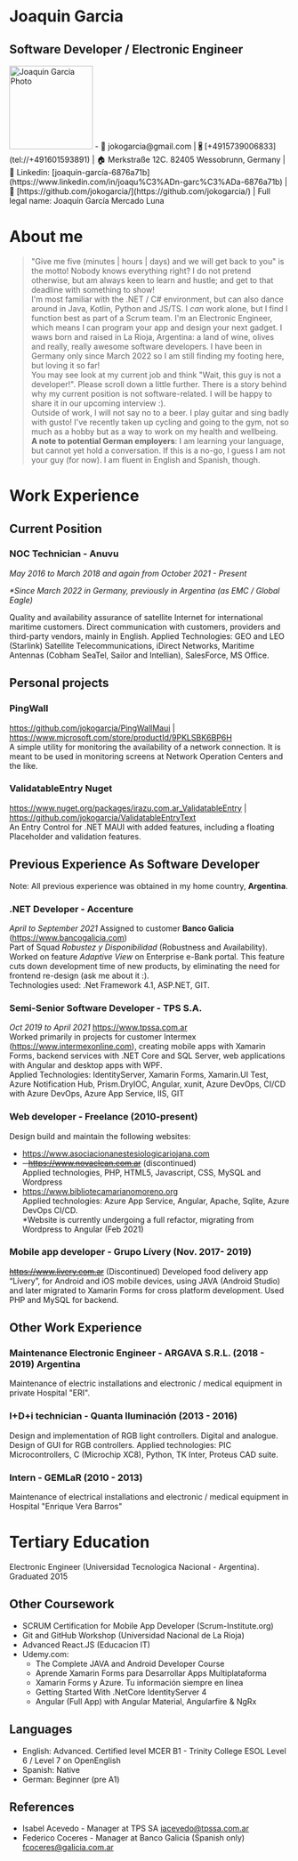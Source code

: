 # Joaquin Garcia

## Software Developer / Electronic Engineer
<img src="https://irazu.com.ar/images/perfil1.jpeg" alt="Joaquin Garcia Photo" style="width:150px"/>
- 📧 jokogarcia@gmail.com | 🖁 [+4915739006833](tel://+491601593891) | 🏠 Merkstraße 12C. 82405 Wessobrunn, Germany | 🔗 Linkedin: [joaquín-garcía-6876a71b](https://www.linkedin.com/in/joaqu%C3%ADn-garc%C3%ADa-6876a71b) | 🔗 [https://github.com/jokogarcia/](https://github.com/jokogarcia/) | Full legal name: Joaquín García Mercado Luna
 
</div>


# About me

> "Give me five (minutes | hours | days) and we will get back to you" is the motto! Nobody knows everything right? I do not pretend otherwise, but am always keen to learn and hustle; and get to that deadline with something to show!  
> I'm most familiar with the .NET / C# environment, but can also dance around in Java, Kotlin, Python and JS/TS. I _can_ work alone, but I find I function best as part of a Scrum team. I'm an Electronic Engineer, which means I can program your app and design your next gadget.
> I waws born and raised in La Rioja, Argentina: a land of wine, olives and really, really awesome software developers. I have been in Germany only since March 2022 so I am still finding my footing here, but loving it so far!  
> You may see look at my current job and think "Wait, this guy is not a developer!". Please scroll down a little further. There is a story behind why my current position is not software-related. I will be happy to share it in our upcoming interview :).  
> Outside of work, I will not say no to a beer. I play guitar and sing badly with gusto! I've recently taken up cycling and going to the gym, not so much as a hobby but as a way to work on my health and wellbeing.  
> **A note to potential German employers**: I am learning your language, but cannot yet hold a conversation. If this is a no-go, I guess I am not your guy (for now). I am fluent in English and Spanish, though.

# Work Experience

## Current Position

### NOC Technician - Anuvu

_May 2016 to March 2018 and again from October 2021 - Present_

_\*Since March 2022 in Germany, previously in Argentina (as EMC / Global Eagle)_

Quality and availability assurance of satellite Internet for international maritime customers. Direct communication with customers, providers and third-party vendors, mainly in English.
Applied Technologies: GEO and LEO (Starlink) Satellite Telecommunications, iDirect Networks, Maritime Antennas (Cobham SeaTel, Sailor and Intellian), SalesForce, MS Office.

## Personal projects

### PingWall

https://github.com/jokogarcia/PingWallMaui | https://www.microsoft.com/store/productId/9PKLSBK6BP6H  
A simple utility for monitoring the availability of a network connection. It is meant to be used in monitoring screens at Network Operation Centers and the like.

### ValidatableEntry Nuget
https://www.nuget.org/packages/irazu.com.ar_ValidatableEntry | https://github.com/jokogarcia/ValidatableEntryText  
An Entry Control for .NET MAUI with added features, including a floating Placeholder and validation features.

## Previous Experience As Software Developer
Note: All previous experience was obtained in my home country, **Argentina**.

### .NET Developer - Accenture

_April to September 2021_
Assigned to customer **Banco Galicia** (https://www.bancogalicia.com)  
Part of Squad _Robustez y Disponibilidad_ (Robustness and Availability).  
Worked on feature _Adaptive View_ on Enterprise e-Bank portal. This feature cuts down development time of new products, by eliminating the need for frontend re-design (ask me about it :).  
Technologies used: .Net Framework 4.1, ASP.NET, GIT.  

### Semi-Senior Software Developer - TPS S.A.
_Oct 2019 to April 2021_ https://www.tpssa.com.ar  
Worked primarily in projects for customer Intermex (https://www.intermexonline.com), creating mobile apps with Xamarin Forms, backend services with .NET Core and SQL Server, web applications with Angular and desktop apps with WPF.  
Applied Technologies: IdentityServer, Xamarin Forms, Xamarin.UI Test, Azure Notification Hub, Prism.DryIOC, Angular, xunit, Azure DevOps, CI/CD with Azure DevOps, Azure App Service, IIS, GIT

### Web developer - Freelance (2010-present)

Design build and maintain the following websites:

- https://www.asociacionanestesiologicariojana.com
- ~~- https://www.novaclean.com.ar~~ (discontinued)  
  Applied technologies, PHP, HTML5, Javascript, CSS, MySQL and Wordpress
- https://www.bibliotecamarianomoreno.org  
  Applied technologies: Azure App Service, Angular, Apache, Sqlite, Azure DevOps CI/CD.  
  \*Website is currently undergoing a full refactor, migrating from Wordpress to Angular (Feb 2021)

### Mobile app developer - Grupo Lívery (Nov. 2017- 2019)

~~https://www.livery.com.ar~~ (Discontinued)
Developed food delivery app “Lívery”, for Android and iOS mobile devices, using JAVA (Android Studio) and later migrated to Xamarin Forms for cross platform development. Used PHP and MySQL for backend.

## Other Work Experience

### Maintenance Electronic Engineer - ARGAVA S.R.L. (2018 - 2019) Argentina  
Maintenance of electric installations and electronic / medical equipment in private Hospital "ERI".
### I+D+i technician - Quanta Iluminación (2013 - 2016)
Design and implementation of RGB light controllers. Digital and analogue. Design of GUI for RGB controllers. Applied technologies: PIC Microcontrollers, C (Microchip XC8), Python, TK Inter, Proteus CAD suite. 
### Intern - GEMLaR (2010 - 2013)
Maintenance of electrical installations and electronic / medical equipment in Hospital "Enrique Vera Barros"
# Tertiary Education
Electronic Engineer (Universidad Tecnologica Nacional - Argentina). Graduated 2015
## Other Coursework
- SCRUM Certification for Mobile App Developer (Scrum-Institute.org)
- Git and GitHub Workshop (Universidad Nacional de La Rioja)
- Advanced React.JS (Educacion IT)
- Udemy.com:
  - The Complete JAVA and Android Developer Course
  - Aprende Xamarin Forms para Desarrollar Apps Multiplataforma
  - Xamarin Forms y Azure. Tu información siempre en línea
  - Getting Started With .NetCore IdentityServer 4
  - Angular (Full App) with Angular Material, Angularfire & NgRx

## Languages

- English: Advanced. Certified level MCER B1 - Trinity College ESOL Level 6 / Level 7 on OpenEnglish
- Spanish: Native
- German: Beginner (pre A1)

## References

- Isabel Acevedo - Manager at TPS SA
  iacevedo@tpssa.com.ar
- Federico Coceres - Manager at Banco Galicia (Spanish only)
  fcoceres@galicia.com.ar
